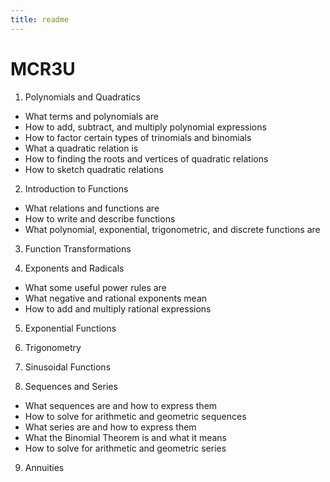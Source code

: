 ```yaml
---
title: readme
---
```



# MCR3U

1. Polynomials and Quadratics
 * What terms and polynomials are
 * How to add, subtract, and multiply polynomial expressions
 * How to factor certain types of trinomials and binomials
 * What a quadratic relation is
 * How to finding the roots and vertices of quadratic relations
 * How to sketch quadratic relations

2. Introduction to Functions
 * What relations and functions are
 * How to write and describe functions
 * What polynomial, exponential, trigonometric, and discrete functions are

3. Function Transformations

4. Exponents and Radicals
 * What some useful power rules are
 * What negative and rational exponents mean
 * How to add and multiply rational expressions

5. Exponential Functions

6. Trigonometry 

7. Sinusoidal Functions

8. Sequences and Series
 * What sequences are and how to express them
 * How to solve for arithmetic and geometric sequences
 * What series are and how to express them
 * What the Binomial Theorem is and what it means
 * How to solve for arithmetic and geometric series

9. Annuities
